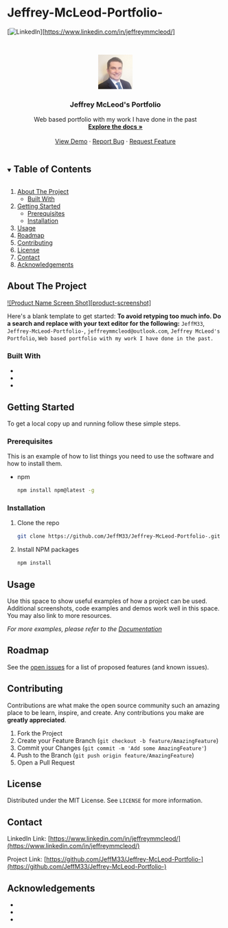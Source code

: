 # Jeffrey-McLeod-Portfolio-
<!-- 
*** ReadME template from othneilDrew
*** You can get his ReadMe templete here https://github.com/othneildrew/Best-README-Template -->


<!-- PROJECT SHIELDS -->
<!--
*** I'm using markdown "reference style" links for readability.
*** Reference links are enclosed in brackets [ ] instead of parentheses ( ).
*** See the bottom of this document for the declaration of the reference variables
*** for contributors-url, forks-url, etc. This is an optional, concise syntax you may use.
*** https://www.markdownguide.org/basic-syntax/#reference-style-links
-->
[![LinkedIn][linkedin-shield]][https://www.linkedin.com/in/jeffreymmcleod/]



<!-- PROJECT LOGO -->
<br />
<p align="center">
  <a href="https://github.com/JeffM33/Jeffrey-McLeod-Portfolio-">
    <img src="./assets/images/logo.jpg" alt="Logo" width="80" height="80">
  </a>

  <h3 align="center">Jeffrey McLeod's Portfolio</h3>

  <p align="center">
    Web based portfolio with my work I have done in the past
    <br />
    <a href="https://github.com/JeffM33/Jeffrey-McLeod-Portfolio-"><strong>Explore the docs »</strong></a>
    <br />
    <br />
    <a href="https://github.com/JeffM33/Jeffrey-McLeod-Portfolio-">View Demo</a>
    ·
    <a href="https://github.com/JeffM33/Jeffrey-McLeod-Portfolio-/issues">Report Bug</a>
    ·
    <a href="https://github.com/JeffM33/Jeffrey-McLeod-Portfolio-/issues">Request Feature</a>
  </p>
</p>



<!-- TABLE OF CONTENTS -->
<details open="open">
  <summary><h2 style="display: inline-block">Table of Contents</h2></summary>
  <ol>
    <li>
      <a href="#about-the-project">About The Project</a>
      <ul>
        <li><a href="#built-with">Built With</a></li>
      </ul>
    </li>
    <li>
      <a href="#getting-started">Getting Started</a>
      <ul>
        <li><a href="#prerequisites">Prerequisites</a></li>
        <li><a href="#installation">Installation</a></li>
      </ul>
    </li>
    <li><a href="#usage">Usage</a></li>
    <li><a href="#roadmap">Roadmap</a></li>
    <li><a href="#contributing">Contributing</a></li>
    <li><a href="#license">License</a></li>
    <li><a href="#contact">Contact</a></li>
    <li><a href="#acknowledgements">Acknowledgements</a></li>
  </ol>
</details>



<!-- ABOUT THE PROJECT -->
## About The Project

[![Product Name Screen Shot][product-screenshot]](https://example.com)

Here's a blank template to get started:
**To avoid retyping too much info. Do a search and replace with your text editor for the following:**
`JeffM33`, `Jeffrey-McLeod-Portfolio-`, `jeffreymmcleod@outlook.com`, `Jeffrey McLeod's Portfolio`, `Web based portfolio with my work I have done in the past.`


### Built With

* []()
* []()
* []()



<!-- GETTING STARTED -->
## Getting Started

To get a local copy up and running follow these simple steps.

### Prerequisites

This is an example of how to list things you need to use the software and how to install them.
* npm
  ```sh
  npm install npm@latest -g
  ```

### Installation

1. Clone the repo
   ```sh
   git clone https://github.com/JeffM33/Jeffrey-McLeod-Portfolio-.git
   ```
2. Install NPM packages
   ```sh
   npm install
   ```



<!-- USAGE EXAMPLES -->
## Usage

Use this space to show useful examples of how a project can be used. Additional screenshots, code examples and demos work well in this space. You may also link to more resources.

_For more examples, please refer to the [Documentation](https://example.com)_



<!-- ROADMAP -->
## Roadmap

See the [open issues](https://github.com/JeffM33/Jeffrey-McLeod-Portfolio-/issues) for a list of proposed features (and known issues).



<!-- CONTRIBUTING -->
## Contributing

Contributions are what make the open source community such an amazing place to be learn, inspire, and create. Any contributions you make are **greatly appreciated**.

1. Fork the Project
2. Create your Feature Branch (`git checkout -b feature/AmazingFeature`)
3. Commit your Changes (`git commit -m 'Add some AmazingFeature'`)
4. Push to the Branch (`git push origin feature/AmazingFeature`)
5. Open a Pull Request



<!-- LICENSE -->
## License

Distributed under the MIT License. See `LICENSE` for more information.



<!-- CONTACT -->
## Contact

LinkedIn Link: [https://www.linkedin.com/in/jeffreymmcleod/](https://www.linkedin.com/in/jeffreymmcleod/)

Project Link: [https://github.com/JeffM33/Jeffrey-McLeod-Portfolio-](https://github.com/JeffM33/Jeffrey-McLeod-Portfolio-)



<!-- ACKNOWLEDGEMENTS -->
## Acknowledgements

* []()
* []()
* []()





<!-- MARKDOWN LINKS & IMAGES -->
<!-- https://www.markdownguide.org/basic-syntax/#reference-style-links -->
[contributors-shield]: https://img.shields.io/github/contributors/JeffM33/repo.svg?style=for-the-badge
[contributors-url]: https://github.com/JeffM33/repo/graphs/contributors
[forks-shield]: https://img.shields.io/github/forks/JeffM33/repo.svg?style=for-the-badge
[forks-url]: https://github.com/JeffM33/repo/network/members
[stars-shield]: https://img.shields.io/github/stars/JeffM33/repo.svg?style=for-the-badge
[stars-url]: https://github.com/JeffM33/repo/stargazers
[issues-shield]: https://img.shields.io/github/issues/JeffM33/repo.svg?style=for-the-badge
[issues-url]: https://github.com/JeffM33/repo/issues
[license-shield]: https://img.shields.io/github/license/JeffM33/repo.svg?style=for-the-badge
[license-url]: https://github.com/JeffM33/repo/blob/master/LICENSE.txt
[linkedin-shield]: https://img.shields.io/badge/-LinkedIn-black.svg?style=for-the-badge&logo=linkedin&colorB=555
[linkedin-url]: https://linkedin.com/in/JeffM33